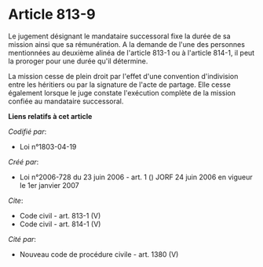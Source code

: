 # Article 813-9

Le jugement désignant le mandataire successoral fixe la durée de sa mission ainsi que sa rémunération. A la demande de l'une
des personnes mentionnées au deuxième alinéa de l'article 813-1 ou à l'article 814-1, il peut la proroger pour une durée
qu'il détermine. 

La mission cesse de plein droit par l'effet d'une convention d'indivision entre les héritiers ou par la signature de l'acte
de partage. Elle cesse également lorsque le juge constate l'exécution complète de la mission confiée au mandataire
successoral.

**Liens relatifs à cet article**

_Codifié par_:

  - Loi n°1803-04-19

_Créé par_:

  - Loi n°2006-728 du 23 juin 2006 - art. 1 () JORF 24 juin 2006 en vigueur le 1er janvier 2007

_Cite_:

  - Code civil - art. 813-1 (V)
  - Code civil - art. 814-1 (V)

_Cité par_:

  - Nouveau code de procédure civile - art. 1380 (V)
